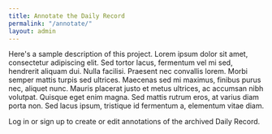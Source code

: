 ```yaml
---
title: Annotate the Daily Record
permalink: "/annotate/"
layout: admin
---
```


Here's a sample description of this project. Lorem ipsum dolor sit amet, consectetur adipiscing elit. Sed tortor lacus, fermentum vel mi sed, hendrerit aliquam dui. Nulla facilisi. Praesent nec convallis lorem. Morbi semper mattis turpis sed ultrices. Maecenas sed mi maximus, finibus purus nec, aliquet nunc. Mauris placerat justo et metus ultrices, ac accumsan nibh volutpat. Quisque eget enim magna. Sed mattis rutrum eros, at varius diam porta non. Sed lacus ipsum, tristique id fermentum a, elementum vitae diam. 

Log in or sign up to create or edit annotations of the archived Daily Record. 